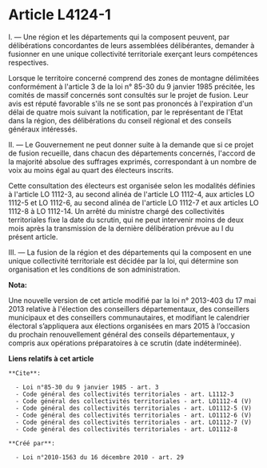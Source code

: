 # Article L4124-1

I. ― Une région et les départements qui la composent peuvent, par délibérations concordantes de leurs assemblées
délibérantes, demander à fusionner en une unique collectivité territoriale exerçant leurs compétences respectives. 

Lorsque le territoire concerné comprend des zones de montagne délimitées conformément à l'article 3 de la loi n° 85-30 du 9
janvier 1985 précitée, les comités de massif concernés sont consultés sur le projet de fusion. Leur avis est réputé favorable
s'ils ne se sont pas prononcés à l'expiration d'un délai de quatre mois suivant la notification, par le représentant de
l'Etat dans la région, des délibérations du conseil régional et des conseils généraux intéressés. 

II. ― Le Gouvernement ne peut donner suite à la demande que si ce projet de fusion recueille, dans chacun des départements
concernés, l'accord de la majorité absolue des suffrages exprimés, correspondant à un nombre de voix au moins égal au quart
des électeurs inscrits. 

Cette consultation des électeurs est organisée selon les modalités définies à l'article LO 1112-3, au second alinéa de
l'article LO 1112-4, aux articles LO 1112-5 et LO 1112-6, au second alinéa de l'article LO 1112-7 et aux articles LO 1112-8 à
LO 1112-14. Un arrêté du ministre chargé des collectivités territoriales fixe la date du scrutin, qui ne peut intervenir
moins de deux mois après la transmission de la dernière délibération prévue au I du présent article. 

III. ― La fusion de la région et des départements qui la composent en une unique collectivité territoriale est décidée par la
loi, qui détermine son organisation et les conditions de son administration.

**Nota:**

Une nouvelle version de cet article modifié par la loi n° 2013-403 du 17 mai 2013 relative à l'élection des conseillers
départementaux, des conseillers municipaux et des conseillers communautaires, et modifiant le calendrier électoral
s’appliquera aux élections organisées en mars 2015 à l’occasion du prochain renouvellement général des conseils
départementaux, y compris aux opérations préparatoires à ce scrutin (date indéterminée).

**Liens relatifs à cet article**

	**Cite**:

	  - Loi n°85-30 du 9 janvier 1985 - art. 3
	  - Code général des collectivités territoriales - art. L1112-3
	  - Code général des collectivités territoriales - art. LO1112-4 (V)
	  - Code général des collectivités territoriales - art. LO1112-5 (V)
	  - Code général des collectivités territoriales - art. LO1112-6 (V)
	  - Code général des collectivités territoriales - art. LO1112-7 (V)
	  - Code général des collectivités territoriales - art. LO1112-8

	**Créé par**:

	  - Loi n°2010-1563 du 16 décembre 2010 - art. 29
